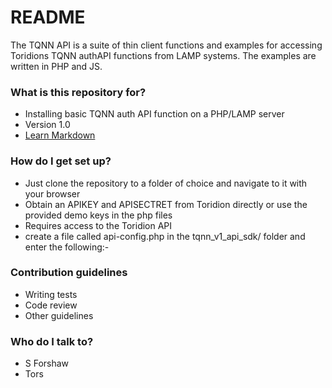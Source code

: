 # README #

The TQNN API is a suite of thin client functions and examples for accessing Toridions TQNN authAPI functions from LAMP systems.
The examples are written in PHP and JS.  

### What is this repository for? ###

* Installing basic TQNN auth API function on a PHP/LAMP server
* Version 1.0
* [Learn Markdown](https://bitbucket.org/tutorials/markdowndemo)

### How do I get set up? ###

* Just clone the repository to a folder of choice and navigate to it with your browser
* Obtain an APIKEY and APISECTRET from Toridion directly or use the provided demo keys in the php files
* Requires access to the Toridion API
* create a file called api-config.php in the tqnn_v1_api_sdk/ folder and enter the following:-

<?php
$apipath="https://api.toridion.com"; //the path to your API - default is Toridion public API
?>

### Contribution guidelines ###

* Writing tests
* Code review
* Other guidelines

### Who do I talk to? ###

* S Forshaw
* Tors